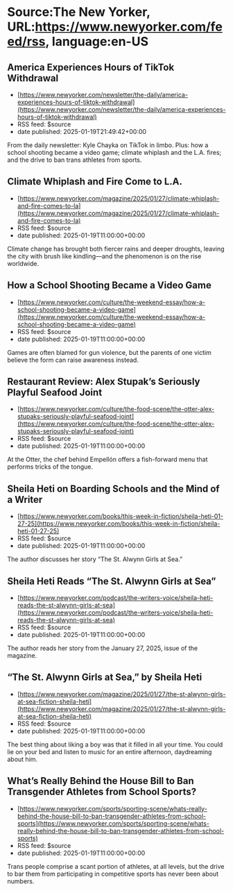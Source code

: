 # Source:The New Yorker, URL:https://www.newyorker.com/feed/rss, language:en-US

## America Experiences Hours of TikTok Withdrawal
 - [https://www.newyorker.com/newsletter/the-daily/america-experiences-hours-of-tiktok-withdrawal](https://www.newyorker.com/newsletter/the-daily/america-experiences-hours-of-tiktok-withdrawal)
 - RSS feed: $source
 - date published: 2025-01-19T21:49:42+00:00

From the daily newsletter: Kyle Chayka on TikTok in limbo. Plus: how a school shooting became a video game; climate whiplash and the L.A. fires; and the drive to ban trans athletes from sports.

## Climate Whiplash and Fire Come to L.A.
 - [https://www.newyorker.com/magazine/2025/01/27/climate-whiplash-and-fire-comes-to-la](https://www.newyorker.com/magazine/2025/01/27/climate-whiplash-and-fire-comes-to-la)
 - RSS feed: $source
 - date published: 2025-01-19T11:00:00+00:00

Climate change has brought both fiercer rains and deeper droughts, leaving the city with brush like kindling—and the phenomenon is on the rise worldwide.

## How a School Shooting Became a Video Game
 - [https://www.newyorker.com/culture/the-weekend-essay/how-a-school-shooting-became-a-video-game](https://www.newyorker.com/culture/the-weekend-essay/how-a-school-shooting-became-a-video-game)
 - RSS feed: $source
 - date published: 2025-01-19T11:00:00+00:00

Games are often blamed for gun violence, but the parents of one victim believe the form can raise awareness instead.

## Restaurant Review: Alex Stupak’s Seriously Playful Seafood Joint
 - [https://www.newyorker.com/culture/the-food-scene/the-otter-alex-stupaks-seriously-playful-seafood-joint](https://www.newyorker.com/culture/the-food-scene/the-otter-alex-stupaks-seriously-playful-seafood-joint)
 - RSS feed: $source
 - date published: 2025-01-19T11:00:00+00:00

At the Otter, the chef behind Empellón offers a fish-forward menu that performs tricks of the tongue.

## Sheila Heti on Boarding Schools and the Mind of a Writer
 - [https://www.newyorker.com/books/this-week-in-fiction/sheila-heti-01-27-25](https://www.newyorker.com/books/this-week-in-fiction/sheila-heti-01-27-25)
 - RSS feed: $source
 - date published: 2025-01-19T11:00:00+00:00

The author discusses her story “The St. Alwynn Girls at Sea.”

## Sheila Heti Reads “The St. Alwynn Girls at Sea”
 - [https://www.newyorker.com/podcast/the-writers-voice/sheila-heti-reads-the-st-alwynn-girls-at-sea](https://www.newyorker.com/podcast/the-writers-voice/sheila-heti-reads-the-st-alwynn-girls-at-sea)
 - RSS feed: $source
 - date published: 2025-01-19T11:00:00+00:00

The author reads her story from the January 27, 2025, issue of the magazine.

## “The St. Alwynn Girls at Sea,” by Sheila Heti
 - [https://www.newyorker.com/magazine/2025/01/27/the-st-alwynn-girls-at-sea-fiction-sheila-heti](https://www.newyorker.com/magazine/2025/01/27/the-st-alwynn-girls-at-sea-fiction-sheila-heti)
 - RSS feed: $source
 - date published: 2025-01-19T11:00:00+00:00

The best thing about liking a boy was that it filled in all your time. You could lie on your bed and listen to music for an entire afternoon, daydreaming about him.

## What’s Really Behind the House Bill to Ban Transgender Athletes from School Sports?
 - [https://www.newyorker.com/sports/sporting-scene/whats-really-behind-the-house-bill-to-ban-transgender-athletes-from-school-sports](https://www.newyorker.com/sports/sporting-scene/whats-really-behind-the-house-bill-to-ban-transgender-athletes-from-school-sports)
 - RSS feed: $source
 - date published: 2025-01-19T11:00:00+00:00

Trans people comprise a scant portion of athletes, at all levels, but the drive to bar them from participating in competitive sports has never been about numbers.


